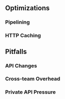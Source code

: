 ## Optimizations

### Pipelining

### HTTP Caching

## Pitfalls

### API Changes

### Cross-team Overhead

### Private API Pressure
